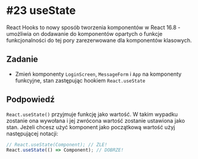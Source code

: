 # #23 useState

React Hooks to nowy sposób tworzenia komponentów w React 16.8 - umożliwia on dodawanie do komponentów opartych o funkcje funkcjonalności do tej pory zarezerwowane dla komponentów klasowych.

## Zadanie

- Zmień komponenty `LoginScreen`, `MessageForm` i `App` na komponenty funkcyjne, stan zastępując hookiem `React.useState`

## Podpowiedź

`React.useState()` przyjmuje funkcję jako wartość. W takim wypadku zostanie ona wywołana i jej zwrócona wartość zostanie ustawiona jako stan. Jeżeli chcesz użyć komponent jako początkową wartość użyj następującej notacji:

```js
// React.useState(Component); // ŹLE!
React.useState(() => Component); // DOBRZE!
```
